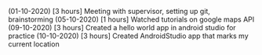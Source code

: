 
(01-10-2020) [3 hours] Meeting with supervisor, setting up git, brainstorming
(05-10-2020) [1 hours] Watched tutorials on google maps API
(09-10-2020) [3 hours] Created a hello world app in android studio for practice
(10-10-2020) [3 hours] Created AndroidStudio app that marks my current location